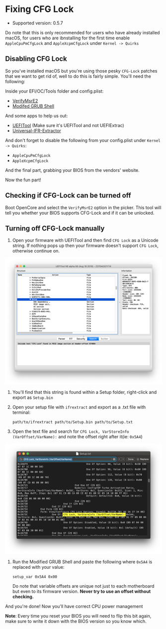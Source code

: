 # Fixing CFG Lock

* Supported version: 0.5.7

Do note that this is only recommended for users who have already installed macOS, for users who are ibnstalling for the first time enable `AppleCpuPmCfgLock` and `AppleXcpmCfgLock` under `Kernel -> Quirks`

## Disabling CFG Lock

So you've installed macOS but you're using those pesky `CFG-Lock` patches that we want to get rid of, well to do this is fairly simple. You'll need the following:

Inside your EFI/OC/Tools folder and config.plist:

* [VerifyMsrE2](https://github.com/acidanthera/OpenCorePkg/releases)
* [Modifed GRUB Shell](https://github.com/datasone/grub-mod-setup_var/releases)

And some apps to help us out:

* [UEFITool](https://github.com/LongSoft/UEFITool/releases) (Make sure it's UEFITool and not UEFIExtrac)
* [Universal-IFR-Extractor](https://github.com/LongSoft/Universal-IFR-Extractor/releases)

And don't forget to disable the following from your config.plist under `Kernel -> Quirks`:

* `AppleCpuPmCfgLock`
* `AppleXcpmCfgLock`

And the final part, grabbing your BIOS from the vendors' website.

Now the fun part!

## Checking if CFG-Lock can be turned off

Boot OpenCore and select the `VerifyMsrE2` option in the picker. This tool will tell you whether your BIOS supports CFG-Lock and if it can be unlocked.

## Turning off CFG-Lock manually

1. Open your firmware with UEFITool and then find `CFG Lock` as a Unicode string. If nothing pops up then your firmware doesn't support `CFG Lock`, otherwise continue on. 

![](/images/extras/msr-lock-md/uefi-tool.png)

1. You'll find that this string is found within a Setup folder, right-click and export as `Setup.bin`
2. Open your setup file with `ifrextract` and export as a .txt file with terminal:

   ```text
   path/to/ifrextract path/to/Setup.bin path/to/Setup.txt
   ```

3. Open the text file and search for `CFG Lock, VarStoreInfo (VarOffset/VarName):` and note the offset right after it(ie: `0x5A4`)

![](/images/extras/msr-lock-md/cfg-find.png)

1. Run the Modified GRUB Shell and paste the following where `0x5A4` is replaced with your value:

   ```text
   setup_var 0x5A4 0x00
   ```

   Do note that variable offsets are unique not just to each motherboard but even to its firmware version. **Never try to use an offset without checking.**

And you're done! Now you'll have correct CPU power management

**Note**: Every time you reset your BIOS you will need to flip this bit again, make sure to write it down with the BIOS version so you know which.

